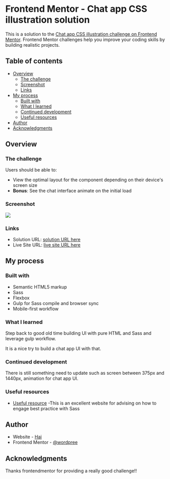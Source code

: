 # Frontend Mentor - Chat app CSS illustration solution

This is a solution to the [Chat app CSS illustration challenge on Frontend Mentor](https://www.frontendmentor.io/challenges/chat-app-css-illustration-O5auMkFqY). Frontend Mentor challenges help you improve your coding skills by building realistic projects. 

## Table of contents

- [Overview](#overview)
  - [The challenge](#the-challenge)
  - [Screenshot](#screenshot)
  - [Links](#links)
- [My process](#my-process)
  - [Built with](#built-with)
  - [What I learned](#what-i-learned)
  - [Continued development](#continued-development)
  - [Useful resources](#useful-resources)
- [Author](#author)
- [Acknowledgments](#acknowledgments)


## Overview

### The challenge

Users should be able to:

- View the optimal layout for the component depending on their device's screen size
- **Bonus**: See the chat interface animate on the initial load

### Screenshot

![](.images/2021-03-16-FrontendMentor.png)


### Links

- Solution URL: [solution URL here](https://www.frontendmentor.io/solutions/chatappcssillustrationmaster-using-sass-gulp-BVouncOP3)
- Live Site URL: [live site URL here](https://frontendmentor-1.netlify.app/)

## My process

### Built with

- Semantic HTML5 markup
- Sass
- Flexbox
- Gulp for Sass compile and browser sync
- Mobile-first workflow

### What I learned

Step back to good old time building UI with pure HTML and Sass and leverage gulp workflow.

It is a nice try to build a chat app UI with that.

### Continued development

There is still something need to update such as screen between 375px and 1440px, animation for chat app UI.


### Useful resources

- [Useful resource](https://sass-guidelin.es/) -This is an excellent website for advising on how to engage best practice with Sass


## Author

- Website - [Hai](https://haireact.tech)
- Frontend Mentor - [@wordpree](https://www.frontendmentor.io/profile/wordpree)


## Acknowledgments

Thanks frontendmentor for providing a really good challenge!!
